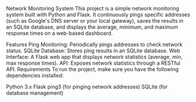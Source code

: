 Network Monitoring System
This project is a simple network monitoring system built with Python and Flask. It continuously pings specific addresses (such as Google's DNS server or your local gateway), saves the results in an SQLite database, and displays the average, minimum, and maximum response times on a web-based dashboard.

Features
Ping Monitoring: Periodically pings addresses to check network status.
SQLite Database: Stores ping results in an SQLite database.
Web Interface: A Flask web app that displays network statistics (average, min, max response times).
API: Exposes network statistics through a RESTful API.
Requirements
To run the project, make sure you have the following dependencies installed:

Python 3.x
Flask
ping3 (for pinging network addresses)
SQLite (for database management)

